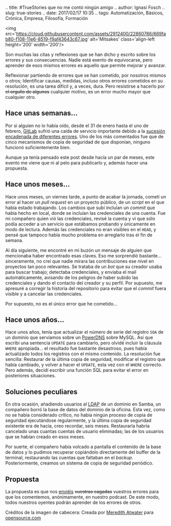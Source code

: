 .. title: #TrueStories que no me contó ningún amigo
.. author: Ignasi Fosch
.. slug: true-stories
.. date: 2017/02/17 10:35
.. tags: Automatización, Básicos, Crónica, Empresa, Filosofía, Formación

<img src='https://cloud.githubusercontent.com/assets/2912400/22860786/669fab80-f108-11e6-8519-f9af43643c67.jpg' alt='Mitsakes' class='align-left height='200' width='200'/>

Son muchas las citas y reflexiones que se han dicho y escrito sobre los errores y sus consecuencias.
Nadie está exento de equivocarse, pero aprender de esos mismos errores es aquello que permite mejorar y avanzar.

Reflexionar partiendo de errores que se han cometido, por nosotros mismos o otros; Identificar causas, medidas, incluso otros errores cometidos en su resolución, es una tarea difícil y, a veces, dura.
Pero resistirse a hacerlo por <s>el orgullo de algunos</s> cualquier motivo, es un error mucho mayor que cualquier otro.

<!-- TEASER_END -->

## Hace unas semanas...

Por si alguien no lo había oído, desde el 31 de enero hasta el uno de febrero, [GitLab] sufrió una caída de servicio importante debido a la [sucesión encadenada de diferentes errores].
Uno de los más comentados fue que de cinco mecanismos de copia de seguridad de que disponían, ninguno funcionó suficientemente bien.

Aunque ya tenía pensado este post desde hacía un par de meses, este evento me viene que ni al pelo para publicarlo y, además hacer una propuesta.

## Hace unos meses...

Hace unos meses, un viernes tarde, a punto de acabar la jornada, cometí un error al hacer un *pull request* en un proyecto público, de un *script* en el que había estado trabajando.
Los cambios que subí incluían un *commit* que había hecho en local, donde se incluían las credenciales de una cuenta.
Fue mi compañero quien vió las credenciales, revisé la cuenta y vi que sólo podía acceder a un servicio que estábamos probando y únicamente en modo de lectura.
Además las credenciales no eran visibles en el `HEAD`, y pensé que tampoco había mucho problema en arreglarlo tras el fin de semana.

Al día siguiente, me encontré en mi buzón un mensaje de alguien que mencionaba haber encontrado esas claves.
Eso me sorprendió bastante... sinceramente, no creí que nadie mirara las contribuciones ese nivel en proyectos tan poco relevantes.
Se trataba de un *bot* que su creador usaba para buscar trabajo; detectaba credenciales, y enviaba el mail automáticamente, avisando de los peligros de haber subido las credenciales y dando el contacto del creador y su perfil.
Por supuesto, me apresuré a corregir la historia del repositorio para evitar que el *commit* fuera visible y a cancelar las credenciales.

Por supuesto, no es el único error que he cometido...

## Hace unos años...

Hace unos años, tenía que actualizar el número de serie del registro `SOA` de un dominio que servíamos sobre un [PowerDNS] sobre MySQL.
Así que escribí una sentencia `UPDATE` para cambiarlo, pero olvidé incluir la cláusula `WHERE` apropiada... el resultado fue bastante desastroso, pues había actualizado todos los registros con el mismo contenido.
La resolución fue sencilla: Restaurar de la última copia de seguridad, modificar el registro que había cambiado, y volver a hacer el `UPDATE`, esta vez con el `WHERE` correcto.
Pero además, decidí escribir una función SQL para evitar el error en posteriores situaciones.

## Soluciones peculiares

En otra ocasión, añadiendo usuarios al [LDAP] de un dominio en Samba, un compañero borró la base de datos del dominio de la oficina.
Esta vez, como no se había considerado crítico, no había ningún proceso de copia de seguridad ejecutándose regularmente, y la última copia de seguridad existente era de hacía, creo recordar, seis meses.
Restaurarla habría cancelado unas cuantas cuentas de usuario eliminadas; las de los usuarios que se habían creado en esos meses.

Por suerte, el compañero había volcado a pantalla el contenido de la base de datos y lo pudimos recuperar copiándolo directamente del buffer de la terminal, restaurando las cuentas que faltaban en el *backup*.
Posteriormente, creamos un sistema de copia de seguridad periódico.

## Propuesta

La propuesta es que nos [enviéis](mailto:info@entredevyops.es) <s>vuestras cagadas</s> vuestros errores para que los comentemos, anónimamente, en nuestro podcast.
De este modo, todos nuestros oyentes podrán aprender de los errores de otros.

Créditos de la imagen de cabecera: Creada por [Meredith Atwater] para [opensource.com]

[GitLab]: https://about.gitlab.com/features/
[sucesión encadenada de diferentes errores]: https://about.gitlab.com/2017/02/01/gitlab-dot-com-database-incident/
[PowerDNS]: https://www.powerdns.com/
[LDAP]: https://es.wikipedia.org/wiki/Protocolo_Ligero_de_Acceso_a_Directorios
[Meredith Atwater]: http://twitter.com/meredithatwater
[opensource.com]: https://opensource.com/
